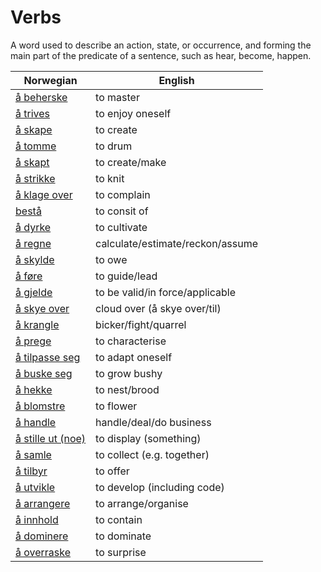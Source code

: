 # Verbs

A word used to describe an action, state, or occurrence, and forming the main part of the predicate of a sentence, such as hear, become, happen.

| Norwegian | English |
| --- | --- |
| [å beherske](https://www.ordnett.no/search?language=no&phrase=å%20beherske) | to master |
| [å trives](https://www.ordnett.no/search?language=no&phrase=å%20trives) | to enjoy oneself |
| [å skape](https://www.ordnett.no/search?language=no&phrase=å%20skape) | to create |
| [å tomme](https://www.ordnett.no/search?language=no&phrase=å%20tomme) | to drum |
| [å skapt](https://www.ordnett.no/search?language=no&phrase=å%20skapt) | to create/make |
| [å strikke](https://www.ordnett.no/search?language=no&phrase=å%20strikke) | to knit |
| [å klage over](https://www.ordnett.no/search?language=no&phrase=å%20klage%20over) | to complain |
| [bestå](https://www.ordnett.no/search?language=no&phrase=bestå) | to consit of |
| [å dyrke](https://www.ordnett.no/search?language=no&phrase=å%20dyrke) | to cultivate |
| [å regne](https://www.ordnett.no/search?language=no&phrase=å%20regne) | calculate/estimate/reckon/assume |
| [å skylde](https://www.ordnett.no/search?language=no&phrase=å%20skylde) | to owe |
| [å føre](https://www.ordnett.no/search?language=no&phrase=å%20føre) | to guide/lead |
| [å gjelde](https://www.ordnett.no/search?language=no&phrase=å%20gjelde) | to be valid/in force/applicable |
| [å skye over](https://www.ordnett.no/search?language=no&phrase=å%20skye%20over) | cloud over (å skye over/til) |
| [å krangle](https://www.ordnett.no/search?language=no&phrase=å%20krangle) | bicker/fight/quarrel |
| [å prege](https://www.ordnett.no/search?language=no&phrase=å%20prege) | to characterise |
| [å tilpasse seg](https://www.ordnett.no/search?language=no&phrase=å%20tilpasse%20seg) | to adapt oneself |
| [å buske seg](https://www.ordnett.no/search?language=no&phrase=å%20buske%20seg) | to grow bushy |
| [å hekke](https://www.ordnett.no/search?language=no&phrase=å%20hekke) | to nest/brood |
| [å blomstre](https://www.ordnett.no/search?language=no&phrase=å%20blomstre) | to flower |
| [å handle](https://www.ordnett.no/search?language=no&phrase=å%20handle) | handle/deal/do business |
| [å stille ut (noe)](https://www.ordnett.no/search?language=no&phrase=å%20stille%20ut%20(noe)) | to display (something) |
| [å samle](https://www.ordnett.no/search?language=no&phrase=å%20samle) | to collect (e.g. together) |
| [å tilbyr](https://www.ordnett.no/search?language=no&phrase=å%20tilbyr) | to offer |
| [å utvikle](https://www.ordnett.no/search?language=no&phrase=å%20utvikle) | to develop (including code) |
| [å arrangere](https://www.ordnett.no/search?language=no&phrase=å%20arrangere) | to arrange/organise |
| [å innhold](https://www.ordnett.no/search?language=no&phrase=å%20innhold) | to contain |
| [å dominere](https://www.ordnett.no/search?language=no&phrase=å%20dominere) | to dominate |
| [å overraske](https://www.ordnett.no/search?language=no&phrase=å%20overraske) | to surprise |

